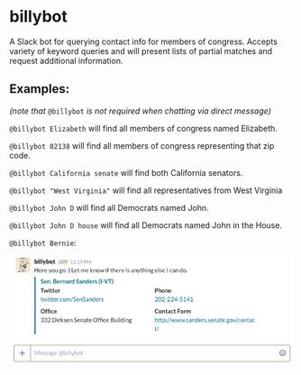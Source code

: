 # billybot

A Slack bot for querying contact info for members of congress. 
Accepts variety of keyword queries and will present lists of partial matches and request additional information.

## Examples:
*(note that* `@billybot` *is not required when chatting via direct message)*

`@billybot Elizabeth` will find all members of congress named Elizabeth.

`@billybot 02138` will find all members of congress representing that zip code.

`@billybot California senate` will find both California senators.

`@billybot "West Virginia"` will find all representatives from West Virginia

`@billybot John D` will find all Democrats named John.

`@billybot John D house` will find all Democrats named John in the House.

`@billybot Bernie`:

![results for Bernie Sanders](example.png)

